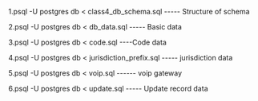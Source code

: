 

1.psql -U postgres db < class4_db_schema.sql -----  Structure of schema

2.psql -U postgres db < db_data.sql  -----  Basic data

3.psql -U postgres db < code.sql ----Code data

4.psql -U postgres db < jurisdiction_prefix.sql  ----- jurisdiction data

5.psql -U postgres db < voip.sql  ------ voip gateway 

6.psql -U postgres db < update.sql  ----- Update record data


